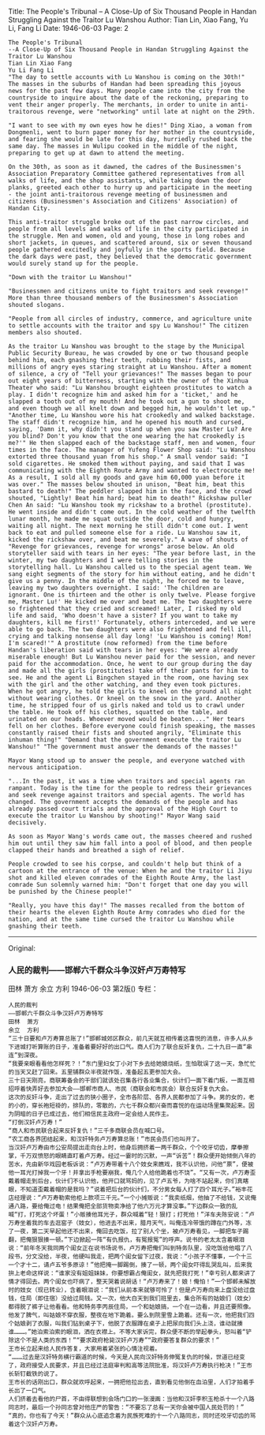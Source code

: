Title: The People's Tribunal – A Close-Up of Six Thousand People in Handan Struggling Against the Traitor Lu Wanshou
Author: Tian Lin, Xiao Fang, Yu Li, Fang Li
Date: 1946-06-03
Page: 2

    The People's Tribunal
    --A Close-Up of Six Thousand People in Handan Struggling Against the Traitor Lu Wanshou
    Tian Lin Xiao Fang
    Yu Li Fang Li
    "The day to settle accounts with Lu Wanshou is coming on the 30th!" The masses in the suburbs of Handan had been spreading this joyous news for the past few days. Many people came into the city from the countryside to inquire about the date of the reckoning, preparing to vent their anger properly. The merchants, in order to unite in anti-traitorous revenge, were "networking" until late at night on the 29th.

    "I want to see with my own eyes how he dies!" Ding Xiao, a woman from Dongmenli, went to burn paper money for her mother in the countryside, and fearing she would be late for this day, hurriedly rushed back the same day. The masses in Wulipu cooked in the middle of the night, preparing to get up at dawn to attend the meeting.

    On the 30th, as soon as it dawned, the cadres of the Businessmen's Association Preparatory Committee gathered representatives from all walks of life, and the shop assistants, while taking down the door planks, greeted each other to hurry up and participate in the meeting - the joint anti-traitorous revenge meeting of businessmen and citizens (Businessmen's Association and Citizens' Association) of Handan City.

    This anti-traitor struggle broke out of the past narrow circles, and people from all levels and walks of life in the city participated in the struggle. Men and women, old and young, those in long robes and short jackets, in queues, and scattered around, six or seven thousand people gathered excitedly and joyfully in the sports field. Because the dark days were past, they believed that the democratic government would surely stand up for the people.

    "Down with the traitor Lu Wanshou!"

    "Businessmen and citizens unite to fight traitors and seek revenge!" More than three thousand members of the Businessmen's Association shouted slogans.

    "People from all circles of industry, commerce, and agriculture unite to settle accounts with the traitor and spy Lu Wanshou!" The citizen members also shouted.

    As the traitor Lu Wanshou was brought to the stage by the Municipal Public Security Bureau, he was crowded by one or two thousand people behind him, each gnashing their teeth, rubbing their fists, and millions of angry eyes staring straight at Lu Wanshou. After a moment of silence, a cry of "Tell your grievances!" The masses began to pour out eight years of bitterness, starting with the owner of the Xinhua Theater who said: "Lu Wanshou brought eighteen prostitutes to watch a play. I didn't recognize him and asked him for a 'ticket,' and he slapped a tooth out of my mouth! And he took out a gun to shoot me, and even though we all knelt down and begged him, he wouldn't let up." "Another time, Lu Wanshou wore his hat crookedly and walked backstage. The staff didn't recognize him, and he opened his mouth and cursed, saying, 'Damn it, why didn't you stand up when you saw Master Lu? Are you blind? Don't you know that the one wearing the hat crookedly is me?'" He then slapped each of the backstage staff, men and women, four times in the face. The manager of Yufeng Flower Shop said: "Lu Wanshou extorted three thousand yuan from his shop." A small vendor said: "I sold cigarettes. He smoked them without paying, and said that I was communicating with the Eighth Route Army and wanted to electrocute me! As a result, I sold all my goods and gave him 60,000 yuan before it was over." The masses below shouted in unison, "Beat him, beat this bastard to death!" The peddler slapped him in the face, and the crowd shouted, "Lightly! Beat him hard; beat him to death!" Rickshaw puller Chen An said: "Lu Wanshou took my rickshaw to a brothel (prostitute). He went inside and didn't come out. In the cold weather of the twelfth lunar month, he made me squat outside the door, cold and hungry, waiting all night. The next morning he still didn't come out. I went back to eat and pulled someone else for a ride. Lu Wanshou saw it, kicked the rickshaw over, and beat me severely." A wave of shouts of "Revenge for grievances, revenge for wrongs" arose below. An old storyteller said with tears in her eyes: "The year before last, in the winter, my two daughters and I were telling stories in the storytelling hall. Lu Wanshou called us to the special agent team. We sang eight segments of the story for him without eating, and he didn't give us a penny. In the middle of the night, he forced me to leave, leaving my two daughters overnight. I said: 'The children are ignorant. One is thirteen and the other is only twelve. Please forgive me, Master Lu!' He kicked me over and beat me. The two daughters were so frightened that they cried and screamed! Later, I risked my old life and said, 'Who doesn't have a sister? If you want to take my daughters, kill me first!' Fortunately, others interceded, and we were able to go back. The two daughters were also frightened and fell ill, crying and talking nonsense all day long! 'Lu Wanshou is coming! Mom! I'm scared!'" A prostitute (now reformed) from the time before Handan's liberation said with tears in her eyes: "We were already miserable enough! But Lu Wanshou never paid for the session, and never paid for the accommodation. Once, he went to our group during the day and made all the girls (prostitutes) take off their pants for him to see. He and the agent Li Bingchen stayed in the room, one having sex with the girl and the other watching, and they even took pictures. When he got angry, he told the girls to kneel on the ground all night without wearing clothes. Or kneel on the snow in the yard. Another time, he stripped four of us girls naked and told us to crawl under the table. He took off his clothes, squatted on the table, and urinated on our heads. Whoever moved would be beaten...." Her tears fell on her clothes. Before everyone could finish speaking, the masses constantly raised their fists and shouted angrily, "Eliminate this inhuman thing!" "Demand that the government execute the traitor Lu Wanshou!" "The government must answer the demands of the masses!"

    Mayor Wang stood up to answer the people, and everyone watched with nervous anticipation.

    "...In the past, it was a time when traitors and special agents ran rampant. Today is the time for the people to redress their grievances and seek revenge against traitors and special agents. The world has changed. The government accepts the demands of the people and has already passed court trials and the approval of the High Court to execute the traitor Lu Wanshou by shooting!" Mayor Wang said decisively.

    As soon as Mayor Wang's words came out, the masses cheered and rushed him out until they saw him fall into a pool of blood, and then people clapped their hands and breathed a sigh of relief.

    People crowded to see his corpse, and couldn't help but think of a cartoon at the entrance of the venue: When he and the traitor Li Jiyu shot and killed eleven comrades of the Eighth Route Army, the last comrade Sun solemnly warned him: "Don't forget that one day you will be punished by the Chinese people!"

    "Really, you have this day!" The masses recalled from the bottom of their hearts the eleven Eighth Route Army comrades who died for the nation, and at the same time cursed the traitor Lu Wanshou while gnashing their teeth.



<hr /> 

Original: 


### 人民的裁判——邯郸六千群众斗争汉奸卢万寿特写
田林  萧方  余立  方利
1946-06-03
第2版()
专栏：

    人民的裁判
    ——邯郸六千群众斗争汉奸卢万寿特写
    田林  萧方
    余立  方利
    “三十日要和卢万寿算总账了!”邯郸城郊区群众，前几天就互相传着这喜悦的消息，许多人从乡下进城打听算账的日子，准备着要好好的出口气。商人们为了联合反奸复仇，二十九日一直“串连”到深夜。
    “我要亲眼看看他怎样死？！”东门里妇女丁小对下乡去给她娘烧纸，生怕耽误了这一天，急忙忙的当天又赶了回来。五里铺群众半夜就作饭，准备起五更参加大会。
    三十日天刚亮，商联筹备会的干部们就该处召集各行各业集合，伙计们一面下着门板，一面互相招呼着快弄好去参加大会——邯郸市商人、市民（商联会和市民会）联合反奸复仇大会。
    这次的反奸斗争，走出了过去的狭小圈子，全市各阶层、各界人民都参加了斗争。男的女的，老的小的，穿长袍短褂的，排队的，零散的，六七千群众都兴奋而喜悦的在运动场里集聚起来。因为阴暗的日子已成过去，他们相信民主政府一定会给人民作主。
    “打倒汉奸卢万寿！”
    “商人和市民联合起来反奸复仇！”三千多商联会员在喊口号。
    “农工商各界团结起来，和汉奸特务卢万寿算总账！”市民会员们也叫开了。
    当汉奸卢万寿由市公安局提出走向台上时，他身后拥挤着一两千群众，个个咬牙切齿，摩拳擦掌，千万双愤怒的眼睛直盯着卢万寿。经过一霎时的沉默，一声“诉苦”！群众便开始倾倒八年的苦水，先由新华戏园老板诉说：“卢万寿带着十八个妓女来瞧戏，我不认识他，问他“票”，便被他一耳光打掉我一个牙！并拿出手枪要崩我，俺几个人给他跪着也不饶”。“又有一次，卢万寿歪戴着帽走到后台，伙计们不认识他，他开口就骂妈的，见了卢五爷，为啥不站起来，你们真瞎眼，不知道歪戴着帽的是我吗？”说着把后台的伙计们，不分男女每人打了四个耳光子。”裕丰花店经理说：“卢万寿勒索他柜上款项三千元。”一个小摊贩说：“我卖纸烟，他抽了不给钱，又说俺通八路，要给俺过电！结果俺把全部货物卖净给了他六万元才算没事。”下边群众一致的乱喊“打，打死这个坏蛋！”小贩揍他耳光子，群众喊着“轻！狠打；打死他！”洋车夫陈安说：“卢万寿坐着我的车去逛窑子（妓女），他进去不出来，腊月天气，叫俺连冷带饿的蹲在门外等，冻了一夜，第二天早起他还不出来，俺回去吃饭，拉了别人个坐，被卢万寿看见，一脚把车子踢翻，把俺狠狠揍一顿。”下边掀起一阵“有仇报仇，有冤报冤”的呼声。说书的老太太含着眼泪说：“前年冬天我同两个闺女正在说书场说书，卢万寿把俺们叫到特务队里，没吃饭给他唱了八段书，分文没给，半夜，他硬叫我走，把两个闺女留下过夜，我说：“小孩子不懂事，一个十三一个才十二，请卢五爷多原谅！”他把掩一脚踢倒，揍了一顿，两个闺女吓得乱哭乱叫，后来我拚上老命这样说：“谁家没有姐姐妹妹，你要想霸占俺闺女，就先把我打死！”幸亏别人都来讲了情才得回去。两个闺女也吓病了，整天哭着说胡话！“卢万寿来了！娘！俺怕！”一个邯郸未解放时的妓女（现已转业），含着眼泪说：“我们从前本来就够可怜了！但是卢万寿向来上盘没给过盘钱，住局（即住宿）没给过局钱。又一次，他大白天到我们班里去，集合所有的姑娘们（妓女）都得脱了裤子让他看看。他和特务李丙辰住局，一个和姑娘搞，一个在一边看，并且还要照像。他发了脾气，叫姑娘不穿衣服，整夜在地下跪着。要么到院里雪上跪着。还有一次，他把我们四个姑娘剥了衣服，叫我们钻到桌子下，他脱了衣服蹲在桌子上把尿向我们头上浇，谁动就揍谁………。”她泊索泊索的眼泪，洒在衣襟上。不等大家诉完，群众便不断的举起拳头，怒叫着“铲除这个不是人类的东西！”“要求政府枪毙汉奸卢万寿”“政府要答复群众的要求！”
    王市长立起来给人民作答复，大家用着紧张的心情注视着。
    “………过去是汉奸特务横行霸道的时候，今天是人民向汉奸特务伸冤复仇的时候，世道已经变了，政府接受人民要求，并且已经过法庭审判和高等法院批准，将汉奸卢万寿执行枪决！”王市长斩钉截铁的说了。
    王市长的话刚出口，群众就欢呼起来，一拥把他拉出去，直到看见他倒在血泊里，人们才拍着手长出了一口气。
    人们挤着去看他的尸首，不由得联想到会场门口的一张漫画：当他和汉奸李积玉枪杀十一个八路同志时，最后一个孙同志曾对他庄严的警告：“不要忘了总有一天你会被中国人民处罚的！”
    “真的，你也有了今天！”群众从心底追念着为民族死难的十一个八路同志，同时还咬牙切齿的骂着这个汉奸卢万寿。
